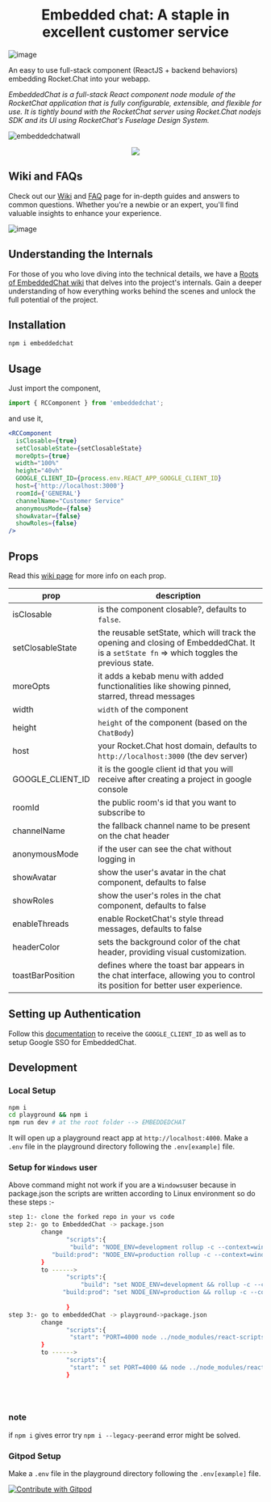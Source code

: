 <h1 align='center'>Embedded chat: A staple in excellent customer service</h1>

![image](https://github.com/coderboy-yash/EmbeddedChat/assets/109899959/b2961a35-4300-48df-b674-8a128c73e838)


An easy to use full-stack component (ReactJS + backend behaviors) embedding Rocket.Chat into your webapp.

_EmbeddedChat is a full-stack React component node module of the RocketChat application that is fully configurable, extensible, and flexible for use. It is tightly bound with the RocketChat server using Rocket.Chat nodejs SDK and its UI using RocketChat's Fuselage Design System._

![embeddedchatwall](https://user-images.githubusercontent.com/73601258/178119162-ecabb9b7-e3ae-4c70-8ab2-f6c02856f4c6.png)

<div align='center' width='100%'>
<a href="https://github.com/monoclehq">
<img src="https://open-source-assets.middlewarehq.com/svgs/RocketChat-EmbeddedChat-contributor-metrics-dark-widget.svg?caching=true"></img>
</a>
</div>

## Wiki and FAQs
Check out our [Wiki](https://github.com/RocketChat/EmbeddedChat/wiki) and [FAQ](https://github.com/RocketChat/EmbeddedChat/wiki/FAQs) page for in-depth guides and answers to common questions. Whether you're a newbie or an expert, you'll find valuable insights to enhance your experience.

![image](https://github.com/coderboy-yash/EmbeddedChat/assets/109899959/af6ea4b4-8499-4f9d-aa83-56c2cf8123c8)

## Understanding the Internals
For those of you who love diving into the technical details, we have a [Roots of EmbeddedChat wiki](https://github.com/RocketChat/EmbeddedChat/wiki/Roots-of-EmbeddedChat) that delves into the project's internals. Gain a deeper understanding of how everything works behind the scenes and unlock the full potential of the project.

## Installation

```bash
npm i embeddedchat
```

## Usage

Just import the component,

```javascript
import { RCComponent } from 'embeddedchat';
```

and use it,

```jsx
<RCComponent
  isClosable={true}
  setClosableState={setClosableState}
  moreOpts={true}
  width="100%"
  height="40vh"
  GOOGLE_CLIENT_ID={process.env.REACT_APP_GOOGLE_CLIENT_ID}
  host={'http://localhost:3000'}
  roomId={'GENERAL'}
  channelName="Customer Service"
  anonymousMode={false}
  showAvatar={false}
  showRoles={false}
/>
```

## Props

Read this [wiki page](https://github.com/RocketChat/EmbeddedChat/wiki/Roots-of-EmbeddedChat) for more info on each prop.

| prop             | description                                                                                                                                 |
| ---------------- | ------------------------------------------------------------------------------------------------------------------------------------------- |
| isClosable       | is the component closable?, defaults to `false`.                                                                                            |
| setClosableState | the reusable setState, which will track the opening and closing of EmbeddedChat. It is a `setState fn` => which toggles the previous state. |
| moreOpts         | it adds a kebab menu with added functionalities like showing pinned, starred, thread messages                                               |
| width            | `width` of the component                                                                                                                    |
| height           | `height` of the component (based on the `ChatBody`)                                                                                         |
| host             | your Rocket.Chat host domain, defaults to `http://localhost:3000` (the dev server)                                                          |
| GOOGLE_CLIENT_ID | it is the google client id that you will receive after creating a project in google console                                                 |
| roomId           | the public room's id that you want to subscribe to                                                                                          |
| channelName      | the fallback channel name to be present on the chat header                                                                                  |
| anonymousMode    | if the user can see the chat without logging in                                                                                             |
| showAvatar       | show the user's avatar in the chat component, defaults to false                                                                             |
| showRoles        | show the user's roles in the chat component, defaults to false                                                                              |
| enableThreads    | enable RocketChat's style thread messages, defaults to false                                                                                |
| headerColor    |  sets the background color of the chat header, providing visual customization.|
| toastBarPosition     |  defines where the toast bar appears in the chat interface, allowing you to control its position for better user experience.|

## Setting up Authentication

Follow this [documentation](https://docs.rocket.chat/guides/administration/admin-panel/settings/oauth/google-oauth-setup) to receive the `GOOGLE_CLIENT_ID` as well as to setup Google SSO for EmbeddedChat.

## Development

<h3>Local Setup</h3>

```bash
npm i
cd playground && npm i
npm run dev # at the root folder --> EMBEDDEDCHAT

```



It will open up a playground react app at `http://localhost:4000`.
Make a `.env` file in the playground directory following the `.env[example]` file.
### Setup for `Windows` user

Above command might not work if you are a `Windows`user because in package.json the scripts are written according to Linux environment so do these steps :-
```bash
step 1:- clone the forked repo in your vs code
step 2:- go to EmbeddedChat -> package.json
         change 
                "scripts":{
                 "build": "NODE_ENV=development rollup -c --context=window",
            "build:prod": "NODE_ENV=production rollup -c --context=window",
         } 
         to ------>
                "scripts":{
                    "build": "set NODE_ENV=development && rollup -c --context=window",
               "build:prod": "set NODE_ENV=production && rollup -c --context=window",
                
                }
step 3:- go to embeddedChat -> playground->package.json
         change 
                "scripts":{
                 "start": "PORT=4000 node ../node_modules/react-scripts/bin/react-scripts.js start",
         }
         to ------>
                "scripts":{
                 "start": " set PORT=4000 && node ../node_modules/react-scripts/bin/react-scripts.js start",
                }


         
```
### note
if `npm i` gives error try `npm i --legacy-peer`and error might be solved.

<h3>Gitpod Setup</h3>

Make a `.env` file in the playground directory following the `.env[example]` file.



<a href="https://gitpod.io/#https://github.com/RocketChat/EmbeddedChat">
  <img
    src="https://img.shields.io/badge/Contribute%20with-Gitpod-908a85?logo=gitpod"
    alt="Contribute with Gitpod"
  />
</a>
